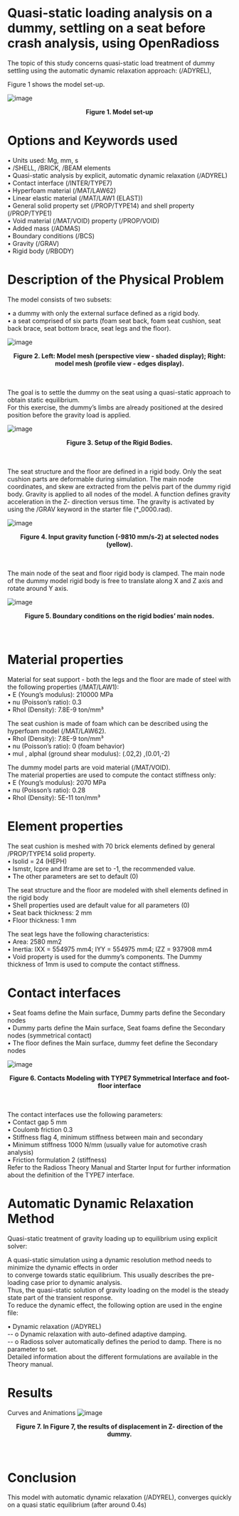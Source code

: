 # Quasi-static loading analysis on a dummy, settling on a seat before crash analysis, using OpenRadioss

The topic of this study concerns quasi-static load treatment of dummy settling using the automatic dynamic relaxation approach: (/ADYREL),

Figure 1 shows the model set-up.

![image](/Examples/Dummy_Settling/Images/Image1.png)
<figcaption align = "center"><b>Figure 1. Model set-up</b></figcaption>

# Options and Keywords used

•	Units used: Mg, mm, s  
•	/SHELL, /BRICK, /BEAM elements  
•	Quasi-static analysis by explicit, automatic dynamic relaxation (/ADYREL)  
•	Contact interface (/INTER/TYPE7)  
•	Hyperfoam material (/MAT/LAW62)  
•	Linear elastic material (/MAT/LAW1 (ELAST))  
•	General solid property set (/PROP/TYPE14) and shell property (/PROP/TYPE1)  
•	Void material (/MAT/VOID) property (/PROP/VOID)  
•	Added mass (/ADMAS)  
•	Boundary conditions (/BCS)  
•	Gravity (/GRAV)  
•	Rigid body (/RBODY)

# Description of the Physical Problem

The model consists of two subsets:

•	a dummy with only the external surface defined as a rigid body.  
•	a seat comprised of six parts (foam seat back, foam seat cushion, seat back brace, seat bottom brace, seat legs and the floor).

![image](/Examples/Dummy_Settling/Images/Image2.png)
<figcaption align = "center"><b>Figure 2. Left: Model mesh (perspective view - shaded display); Right: model mesh (profile view - edges display).</b></figcaption><br/><br/>  

The goal is to settle the dummy on the seat using a quasi-static approach to obtain static equilibrium.  
For this exercise, the dummy’s limbs are already positioned at the desired position before the gravity load is applied. 

![image](/Examples/Dummy_Settling/Images/Image3.png)
<figcaption align = "center"><b>Figure 3. Setup of the Rigid Bodies.</b></figcaption><br/><br/>  

The seat structure and the floor are defined in a rigid body. Only the seat cushion parts are deformable during simulation.
The main node coordinates, and skew are extracted from the pelvis part of the dummy rigid body.
Gravity is applied to all nodes of the model. A function defines gravity acceleration in the Z- direction versus time. The gravity is activated by using the /GRAV keyword in the starter file (*_0000.rad).

![image](/Examples/Dummy_Settling/Images/Image4.png)
<figcaption align = "center"><b>Figure 4. Input gravity function (-9810 mm/s-2) at selected nodes (yellow).</b></figcaption><br/><br/>

The main node of the seat and floor rigid body is clamped. 
The main node of the dummy model rigid body is free to translate along X and Z axis and rotate around Y axis.

![image](/Examples/Dummy_Settling/Images/Image5.png)
<figcaption align = "center"><b>Figure 5. Boundary conditions on the rigid bodies’ main nodes. </b></figcaption><br/><br/>

# Material properties

Material for seat support - both the legs and the floor are made of steel with the following properties (/MAT/LAW1):  
•	E (Young’s modulus): 210000 MPa  
•	nu (Poisson’s ratio): 0.3  
•	RhoI (Density): 7.8E-9 ton/mm³  

The seat cushion is made of foam which can be described using the hyperfoam model (/MAT/LAW62).  
•	RhoI (Density): 7.8E-9 ton/mm³  
•	nu (Poisson’s ratio): 0 (foam behavior)  
•	muI , alphaI (ground shear modulus): (.02,2) ,(0.01,-2)  

The dummy model parts are void material (/MAT/VOID).  
The material properties are used to compute the contact stiffness only:  
•	E (Young’s modulus): 2070 MPa  
•	nu (Poisson’s ratio): 0.28  
•	RhoI (Density): 5E-11 ton/mm³  

# Element properties

The seat cushion is meshed with 70 brick elements defined by general /PROP/TYPE14 solid property.  
•	Isolid = 24 (HEPH)  
•	Ismstr, Icpre and Iframe are set to -1, the recommended value.  
•	The other parameters are set to default (0)  

The seat structure and the floor are modeled with shell elements defined in the rigid body  
•	Shell properties used are default value for all parameters (0)  
•	Seat back thickness: 2 mm  
•	Floor thickness: 1 mm  

The seat legs have the following characteristics:  
•	Area: 2580 mm2  
•	Inertia:  IXX = 554975 mm4; IYY = 554975 mm4; IZZ = 937908 mm4  
•	Void property is used for the dummy’s components. The Dummy thickness of 1mm is used to compute the contact stiffness.  

# Contact interfaces

•	Seat foams define the Main surface, Dummy parts define the Secondary nodes  
•	Dummy parts define the Main surface, Seat foams define the Secondary nodes (symmetrical contact)  
•	The floor defines the Main surface, dummy feet define the Secondary nodes  

![image](/Examples/Dummy_Settling/Images/Image6.png)
<figcaption align = "center"><b>Figure 6. Contacts Modeling with TYPE7 Symmetrical Interface and foot-floor interface </b></figcaption><br/><br/>

The contact interfaces use the following parameters:  
•	Contact gap 		5 mm  
•	Coulomb friction	0.3  
•	Stiffness flag		4, minimum stiffness between main and secondary  
•	Minimum stiffness	1000 N/mm (usually value for automotive crash analysis)  
•	Friction formulation	2 (stiffness)  
Refer to the Radioss Theory Manual and Starter Input for further information about the definition of the TYPE7 interface.

# Automatic Dynamic Relaxation Method

Quasi-static treatment of gravity loading up to equilibrium using explicit solver:  

A quasi-static simulation using a dynamic resolution method needs to minimize the dynamic effects in order  
to converge towards static equilibrium. This usually describes the pre-loading case prior to dynamic analysis.  
Thus, the quasi-static solution of gravity loading on the model is the steady state part of the transient response.  
To reduce the dynamic effect, the following option are used in the engine file:  

•	Dynamic relaxation (/ADYREL)  
-- o	Dynamic relaxation with auto-defined adaptive damping.   
-- o	Radioss solver automatically defines the period to damp. There is no parameter to set.  
Detailed information about the different formulations are available in the Theory manual.

# Results

Curves and Animations
![image](/Examples/Dummy_Settling/Images/Image7.png)
<figcaption align = "center"><b>Figure 7. In Figure 7, the results of displacement in Z- direction of the dummy. </b></figcaption><br/><br/>

# Conclusion

This model with automatic dynamic relaxation (/ADYREL), converges quickly on a quasi static equilibrium (after around 0.4s)

&nbsp;

